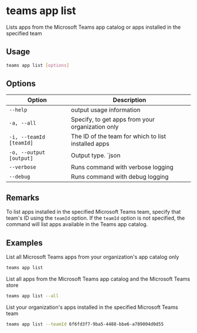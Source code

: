 # teams app list

Lists apps from the Microsoft Teams app catalog or apps installed in the specified team

## Usage

```sh
teams app list [options]
```

## Options

Option|Description
------|-----------
`--help`|output usage information
`-a, --all`|Specify, to get apps from your organization only
`-i, --teamId [teamId]`|The ID of the team for which to list installed apps
`-o, --output [output]`|Output type. `json|text`. Default `text`
`--verbose`|Runs command with verbose logging
`--debug`|Runs command with debug logging

## Remarks

To list apps installed in the specified Microsoft Teams team, specify that team's ID using the `teamId` option. If the `teamId` option is not specified, the command will list apps available in the Teams app catalog.

## Examples

List all Microsoft Teams apps from your organization's app catalog only

```sh
teams app list
```

List all apps from the Microsoft Teams app catalog and the Microsoft Teams store

```sh
teams app list --all
```

List your organization's apps installed in the specified Microsoft Teams team

```sh
teams app list --teamId 6f6fd3f7-9ba5-4488-bbe6-a789004d0d55
```